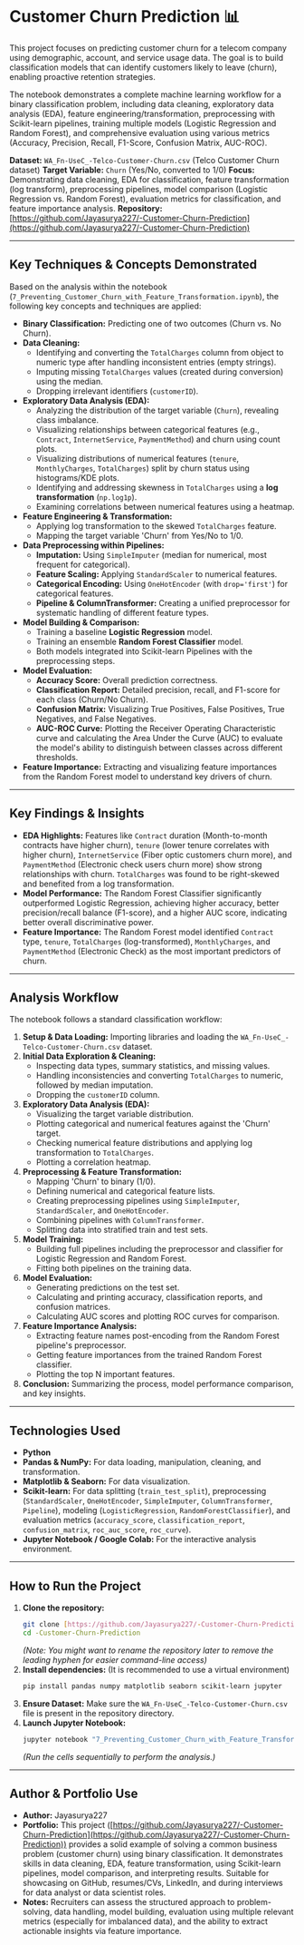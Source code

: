 # Customer Churn Prediction 📊

This project focuses on predicting customer churn for a telecom company using demographic, account, and service usage data. The goal is to build classification models that can identify customers likely to leave (churn), enabling proactive retention strategies.

The notebook demonstrates a complete machine learning workflow for a binary classification problem, including data cleaning, exploratory data analysis (EDA), feature engineering/transformation, preprocessing with Scikit-learn pipelines, training multiple models (Logistic Regression and Random Forest), and comprehensive evaluation using various metrics (Accuracy, Precision, Recall, F1-Score, Confusion Matrix, AUC-ROC).

**Dataset:** `WA_Fn-UseC_-Telco-Customer-Churn.csv` (Telco Customer Churn dataset)
**Target Variable:** `Churn` (Yes/No, converted to 1/0)
**Focus:** Demonstrating data cleaning, EDA for classification, feature transformation (log transform), preprocessing pipelines, model comparison (Logistic Regression vs. Random Forest), evaluation metrics for classification, and feature importance analysis.
**Repository:** [https://github.com/Jayasurya227/-Customer-Churn-Prediction](https://github.com/Jayasurya227/-Customer-Churn-Prediction)

***

## Key Techniques & Concepts Demonstrated

Based on the analysis within the notebook (`7_Preventing_Customer_Churn_with_Feature_Transformation.ipynb`), the following key concepts and techniques are applied:

* **Binary Classification:** Predicting one of two outcomes (Churn vs. No Churn).
* **Data Cleaning:**
    * Identifying and converting the `TotalCharges` column from object to numeric type after handling inconsistent entries (empty strings).
    * Imputing missing `TotalCharges` values (created during conversion) using the median.
    * Dropping irrelevant identifiers (`customerID`).
* **Exploratory Data Analysis (EDA):**
    * Analyzing the distribution of the target variable (`Churn`), revealing class imbalance.
    * Visualizing relationships between categorical features (e.g., `Contract`, `InternetService`, `PaymentMethod`) and churn using count plots.
    * Visualizing distributions of numerical features (`tenure`, `MonthlyCharges`, `TotalCharges`) split by churn status using histograms/KDE plots.
    * Identifying and addressing skewness in `TotalCharges` using a **log transformation** (`np.log1p`).
    * Examining correlations between numerical features using a heatmap.
* **Feature Engineering & Transformation:**
    * Applying log transformation to the skewed `TotalCharges` feature.
    * Mapping the target variable 'Churn' from Yes/No to 1/0.
* **Data Preprocessing within Pipelines:**
    * **Imputation:** Using `SimpleImputer` (median for numerical, most frequent for categorical).
    * **Feature Scaling:** Applying `StandardScaler` to numerical features.
    * **Categorical Encoding:** Using `OneHotEncoder` (with `drop='first'`) for categorical features.
    * **Pipeline & ColumnTransformer:** Creating a unified preprocessor for systematic handling of different feature types.
* **Model Building & Comparison:**
    * Training a baseline **Logistic Regression** model.
    * Training an ensemble **Random Forest Classifier** model.
    * Both models integrated into Scikit-learn Pipelines with the preprocessing steps.
* **Model Evaluation:**
    * **Accuracy Score:** Overall prediction correctness.
    * **Classification Report:** Detailed precision, recall, and F1-score for each class (Churn/No Churn).
    * **Confusion Matrix:** Visualizing True Positives, False Positives, True Negatives, and False Negatives.
    * **AUC-ROC Curve:** Plotting the Receiver Operating Characteristic curve and calculating the Area Under the Curve (AUC) to evaluate the model's ability to distinguish between classes across different thresholds.
* **Feature Importance:** Extracting and visualizing feature importances from the Random Forest model to understand key drivers of churn.

***

## Key Findings & Insights

* **EDA Highlights:** Features like `Contract` duration (Month-to-month contracts have higher churn), `tenure` (lower tenure correlates with higher churn), `InternetService` (Fiber optic customers churn more), and `PaymentMethod` (Electronic check users churn more) show strong relationships with churn. `TotalCharges` was found to be right-skewed and benefited from a log transformation.
* **Model Performance:** The Random Forest Classifier significantly outperformed Logistic Regression, achieving higher accuracy, better precision/recall balance (F1-score), and a higher AUC score, indicating better overall discriminative power.
* **Feature Importance:** The Random Forest model identified `Contract` type, `tenure`, `TotalCharges` (log-transformed), `MonthlyCharges`, and `PaymentMethod` (Electronic Check) as the most important predictors of churn.

***

## Analysis Workflow

The notebook follows a standard classification workflow:

1.  **Setup & Data Loading:** Importing libraries and loading the `WA_Fn-UseC_-Telco-Customer-Churn.csv` dataset.
2.  **Initial Data Exploration & Cleaning:**
    * Inspecting data types, summary statistics, and missing values.
    * Handling inconsistencies and converting `TotalCharges` to numeric, followed by median imputation.
    * Dropping the `customerID` column.
3.  **Exploratory Data Analysis (EDA):**
    * Visualizing the target variable distribution.
    * Plotting categorical and numerical features against the 'Churn' target.
    * Checking numerical feature distributions and applying log transformation to `TotalCharges`.
    * Plotting a correlation heatmap.
4.  **Preprocessing & Feature Transformation:**
    * Mapping 'Churn' to binary (1/0).
    * Defining numerical and categorical feature lists.
    * Creating preprocessing pipelines using `SimpleImputer`, `StandardScaler`, and `OneHotEncoder`.
    * Combining pipelines with `ColumnTransformer`.
    * Splitting data into stratified train and test sets.
5.  **Model Training:**
    * Building full pipelines including the preprocessor and classifier for Logistic Regression and Random Forest.
    * Fitting both pipelines on the training data.
6.  **Model Evaluation:**
    * Generating predictions on the test set.
    * Calculating and printing accuracy, classification reports, and confusion matrices.
    * Calculating AUC scores and plotting ROC curves for comparison.
7.  **Feature Importance Analysis:**
    * Extracting feature names post-encoding from the Random Forest pipeline's preprocessor.
    * Getting feature importances from the trained Random Forest classifier.
    * Plotting the top N important features.
8.  **Conclusion:** Summarizing the process, model performance comparison, and key insights.

***

## Technologies Used

* **Python**
* **Pandas & NumPy:** For data loading, manipulation, cleaning, and transformation.
* **Matplotlib & Seaborn:** For data visualization.
* **Scikit-learn:** For data splitting (`train_test_split`), preprocessing (`StandardScaler`, `OneHotEncoder`, `SimpleImputer`, `ColumnTransformer`, `Pipeline`), modeling (`LogisticRegression`, `RandomForestClassifier`), and evaluation metrics (`accuracy_score`, `classification_report`, `confusion_matrix`, `roc_auc_score`, `roc_curve`).
* **Jupyter Notebook / Google Colab:** For the interactive analysis environment.

***

## How to Run the Project

1.  **Clone the repository:**
    ```bash
    git clone [https://github.com/Jayasurya227/-Customer-Churn-Prediction.git](https://github.com/Jayasurya227/-Customer-Churn-Prediction.git)
    cd -Customer-Churn-Prediction 
    ```
    *(Note: You might want to rename the repository later to remove the leading hyphen for easier command-line access)*
2.  **Install dependencies:**
    (It is recommended to use a virtual environment)
    ```bash
    pip install pandas numpy matplotlib seaborn scikit-learn jupyter
    ```
3.  **Ensure Dataset:** Make sure the `WA_Fn-UseC_-Telco-Customer-Churn.csv` file is present in the repository directory.
4.  **Launch Jupyter Notebook:**
    ```bash
    jupyter notebook "7_Preventing_Customer_Churn_with_Feature_Transformation.ipynb"
    ```
    *(Run the cells sequentially to perform the analysis.)*

***

## Author & Portfolio Use

* **Author:** Jayasurya227
* **Portfolio:** This project ([https://github.com/Jayasurya227/-Customer-Churn-Prediction](https://github.com/Jayasurya227/-Customer-Churn-Prediction)) provides a solid example of solving a common business problem (customer churn) using binary classification. It demonstrates skills in data cleaning, EDA, feature transformation, using Scikit-learn pipelines, model comparison, and interpreting results. Suitable for showcasing on GitHub, resumes/CVs, LinkedIn, and during interviews for data analyst or data scientist roles.
* **Notes:** Recruiters can assess the structured approach to problem-solving, data handling, model building, evaluation using multiple relevant metrics (especially for imbalanced data), and the ability to extract actionable insights via feature importance.

